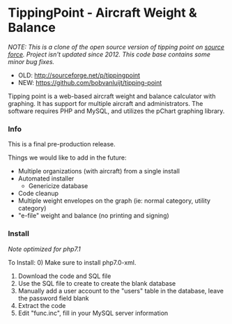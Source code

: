 # TippingPoint - Aircraft Weight & Balance

_NOTE: This is a clone of the open source version of tipping point on [source force](https://sourceforge.net/projects/tippingpoint). Project isn't updated since 2012. This code base contains some minor bug fixes._

- OLD: http://sourceforge.net/p/tippingpoint
- NEW: https://github.com/bobvanluijt/tipping-point

Tipping point is a web-based aircraft weight and balance calculator with
graphing. It has support for multiple aircraft and administrators. The software
requires PHP and MySQL, and utilizes the pChart graphing library.

### Info

This is a final pre-production release.

Things we would like to add in the future:
* Multiple organizations (with aircraft) from a single install
* Automated installer
	- Genericize database
* Code cleanup
* Multiple weight envelopes on the graph (ie: normal category, utility category)
* "e-file" weight and balance (no printing and signing)

### Install

_Note optimized for php7.1_

To Install:
0) Make sure to install php7.0-xml.
1) Download the code and SQL file
2) Use the SQL file to create to create the blank database
3) Manually add a user account to the "users" table in the database,
   leave the password field blank
4) Extract the code
5) Edit "func.inc", fill in your MySQL server information